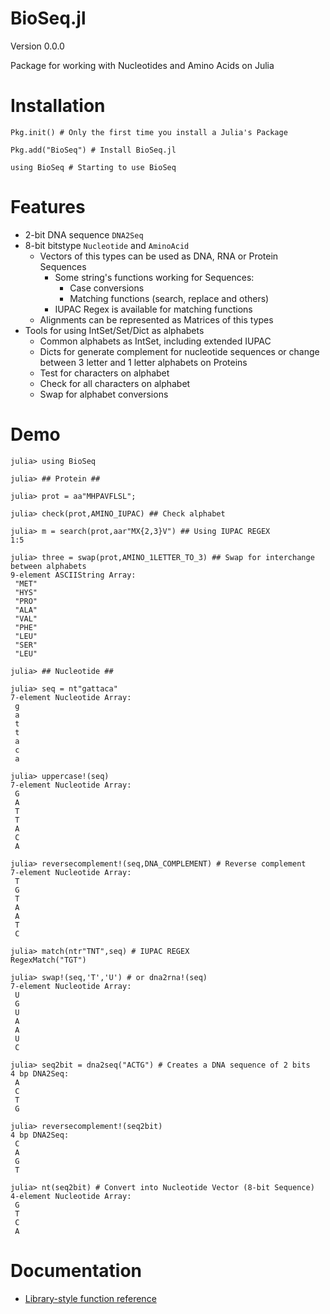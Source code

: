 BioSeq.jl
=========
Version 0.0.0

Package for working with Nucleotides and Amino Acids on Julia

# Installation

```
Pkg.init() # Only the first time you install a Julia's Package

Pkg.add("BioSeq") # Install BioSeq.jl

using BioSeq # Starting to use BioSeq
```

# Features

* 2-bit DNA sequence `DNA2Seq`
* 8-bit bitstype `Nucleotide` and `AminoAcid`
  * Vectors of this types can be used as DNA, RNA or Protein Sequences
    * Some string's functions working for Sequences:
      * Case conversions
      * Matching functions (search, replace and others)
	* IUPAC Regex is available for matching functions
  * Alignments can be represented as Matrices of this types
* Tools for using IntSet/Set/Dict as alphabets
  * Common alphabets as IntSet, including extended IUPAC
  * Dicts for generate complement for nucleotide sequences or change between 3 letter and 1 letter alphabets on Proteins
  * Test for characters on alphabet
  * Check for all characters on alphabet
  * Swap for alphabet conversions

# Demo

```
julia> using BioSeq

julia> ## Protein ##

julia> prot = aa"MHPAVFLSL";

julia> check(prot,AMINO_IUPAC) ## Check alphabet

julia> m = search(prot,aar"MX{2,3}V") ## Using IUPAC REGEX
1:5

julia> three = swap(prot,AMINO_1LETTER_TO_3) ## Swap for interchange between alphabets
9-element ASCIIString Array:
 "MET"
 "HYS"
 "PRO"
 "ALA"
 "VAL"
 "PHE"
 "LEU"
 "SER"
 "LEU"

julia> ## Nucleotide ##

julia> seq = nt"gattaca"
7-element Nucleotide Array:
 g
 a
 t
 t
 a
 c
 a

julia> uppercase!(seq)
7-element Nucleotide Array:
 G
 A
 T
 T
 A
 C
 A

julia> reversecomplement!(seq,DNA_COMPLEMENT) # Reverse complement
7-element Nucleotide Array:
 T
 G
 T
 A
 A
 T
 C

julia> match(ntr"TNT",seq) # IUPAC REGEX
RegexMatch("TGT")

julia> swap!(seq,'T','U') # or dna2rna!(seq)
7-element Nucleotide Array:
 U
 G
 U
 A
 A
 U
 C

julia> seq2bit = dna2seq("ACTG") # Creates a DNA sequence of 2 bits
4 bp DNA2Seq:
 A
 C
 T
 G

julia> reversecomplement!(seq2bit)
4 bp DNA2Seq:
 C
 A
 G
 T

julia> nt(seq2bit) # Convert into Nucleotide Vector (8-bit Sequence)
4-element Nucleotide Array:
 G
 T
 C
 A

```

# Documentation

* [Library-style function reference](https://github.com/diegozea/BioSeq.jl/blob/master/doc/Reference.md)
